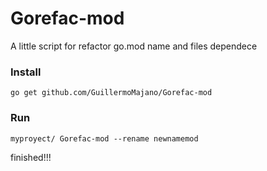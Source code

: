 # Gorefac-mod
A little script for refactor go.mod name and files dependece

### Install

```
go get github.com/GuillermoMajano/Gorefac-mod
```

### Run
```
myproyect/ Gorefac-mod --rename newnamemod
```


finished!!!
